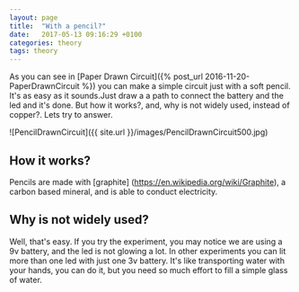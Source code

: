 ```yaml
---
layout: page
title:  "With a pencil?"
date:   2017-05-13 09:16:29 +0100
categories: theory
tags: theory
---
```


As you can see  in [Paper Drawn Circuit]({% post_url 2016-11-20-PaperDrawnCircuit %}) you can make a simple circuit just with  a soft pencil. It's as easy as it sounds.Just draw a a path to connect the battery and the led and it's done. 
But how it works?, and, why is not widely used, instead of copper?. Lets try to answer.

![PencilDrawnCircuit]({{ site.url }}/images/PencilDrawnCircuit500.jpg)

## How it works?

Pencils are made with [graphite] (https://en.wikipedia.org/wiki/Graphite),  a carbon based mineral, and is able to conduct electricity.


## Why is not widely used?

Well, that's easy. If you try the experiment, you may notice we are using a 9v battery, and the led is not glowing a lot. In other experiments you can lit more than one led with just one 3v battery. It's like transporting water with your hands, you can do it, but you need so much effort to fill a simple glass of water. 






